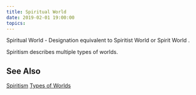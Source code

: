 ```yaml
---
title: Spiritual World
date: 2019-02-01 19:00:00
topics:
---
```


Spiritual World - Designation equivalent to Spiritist World or Spirit World .

Spiritism describes multiple types of worlds.

## See Also 
[Spiritism](/spiritism) 
[Types of Worlds](/spiritism/worlds)

